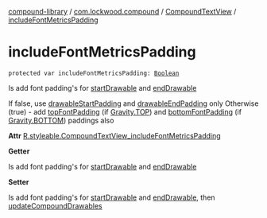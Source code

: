 [compound-library](../../index.md) / [com.lockwood.compound](../index.md) / [CompoundTextView](index.md) / [includeFontMetricsPadding](./include-font-metrics-padding.md)

# includeFontMetricsPadding

`protected var includeFontMetricsPadding: `[`Boolean`](https://kotlinlang.org/api/latest/jvm/stdlib/kotlin/-boolean/index.html)

Is add font padding's for [startDrawable](start-drawable.md) and [endDrawable](end-drawable.md)

If false, use [drawableStartPadding](drawable-start-padding.md) and [drawableEndPadding](drawable-end-padding.md) only
Otherwise (true) - add [topFontPadding](top-font-padding.md) (if [Gravity.TOP](https://developer.android.com/reference/android/view/Gravity.html#TOP)) and [bottomFontPadding](bottom-font-padding.md) (if [Gravity.BOTTOM](https://developer.android.com/reference/android/view/Gravity.html#BOTTOM)) paddings also

**Attr**
[R.styleable.CompoundTextView_includeFontMetricsPadding](#)

**Getter**

Is add font padding's for [startDrawable](start-drawable.md) and [endDrawable](end-drawable.md)

**Setter**

Is add font padding's for [startDrawable](start-drawable.md) and [endDrawable](end-drawable.md), then [updateCompoundDrawables](update-compound-drawables.md)

